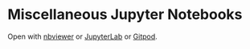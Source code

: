 # Miscellaneous Jupyter Notebooks

Open with [nbviewer](https://nbviewer.jupyter.org/github/beginnerSC/misc/tree/master/) or [JupyterLab](https://mybinder.org/v2/gh/beginnerSC/misc/master?urlpath=lab) or [Gitpod](https://gitpod.io/#https://github.com/beginnerSC/misc).
